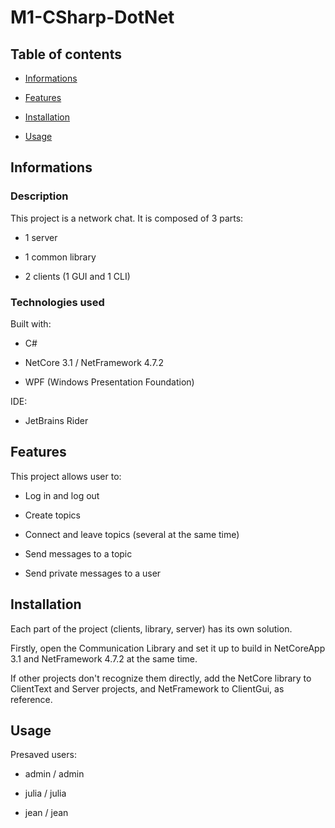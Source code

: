 # M1-CSharp-DotNet

## Table of contents

- [Informations](#Informations)

- [Features](#Features)

- [Installation](#Installation)

- [Usage](#Usage)

## Informations

### Description

This project is a network chat. It is composed of 3 parts:

- 1 server

- 1 common library

- 2 clients (1 GUI and 1 CLI)

### Technologies used

Built with:

- C#

- NetCore 3.1 / NetFramework 4.7.2

- WPF (Windows Presentation Foundation)

IDE:

- JetBrains Rider

## Features

This project allows user to:

- Log in and log out

- Create topics

- Connect and leave topics (several at the same time)

- Send messages to a topic

- Send private messages to a user

## Installation

Each part of the project (clients, library, server) has its own solution.

Firstly, open the Communication Library and set it up to build in NetCoreApp 3.1 and NetFramework 4.7.2 at the same time.

If other projects don't recognize them directly, add the NetCore library to ClientText and Server projects, and NetFramework to ClientGui, as reference.

## Usage

Presaved users:

- admin / admin

- julia / julia

- jean / jean
